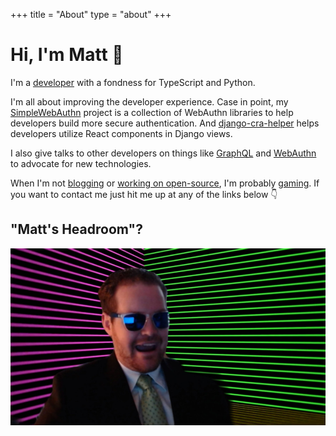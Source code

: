 +++
title = "About"
type = "about"
+++
<h1>Hi, I'm Matt 👋</h1>

I'm a <a href="https://github.com/MasterKale" title="GitHub" target="_blank" rel="noopener noreferrer">developer</a> with a fondness for TypeScript and Python.

I'm all about improving the developer experience. Case in point, my [SimpleWebAuthn](https://simplewebauthn.dev/) project is a collection of WebAuthn libraries to help developers build more secure authentication. And [django-cra-helper](https://github.com/MasterKale/django-cra-helper) helps developers utilize React components in Django views.

I also give talks to other developers on things like [GraphQL](https://cnc-graphql.millerti.me/#/) and [WebAuthn](https://jsla-webauthn.millerti.me/#/) to advocate for new technologies.

When I'm not [blogging](/) or [working on open-source](https://github.com/MasterKale), I'm probably [gaming](/gaming/). If you want to contact me just hit me up at any of the links below 👇

## "Matt's Headroom"?

![Matt Headroom](matt-headroom-small.jpg)
